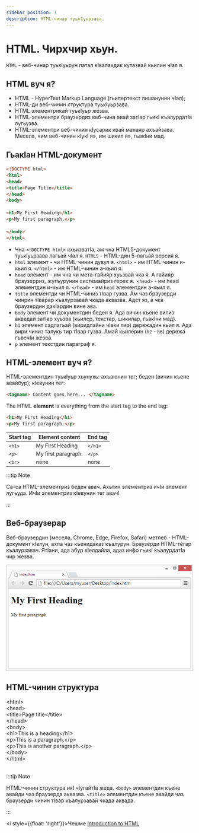 ```yaml
---
sidebar_position: 1
description: HTML-чинар туькӀуьрзава.
---
```


# HTML. Чирхчир хьун.

`HTML` - веб-чинар туькӀуьрун патал кӀвалахдик кутазвай кьилин чӀал я.

## HTML вуч я?

- HTML - HyperText Markup Language (гьипертекст лишанунин чӀал);
- HTML-ди веб-чинин структура туькӀуьрзава.
- HTML элементрикай туькӀуьр жезва.
- HTML-элементри браузердиз веб-чина авай затӀар гьикӀ къалурдатӀа лугьузва.
- HTML-элементри веб-чинин кӀусарик квай манаяр ахъайзава. Месела, «им веб-чинин кӀукӀ я», им шикил я», гьакӀни мад.

## ГьакӀан HTML-документ

```html title="Example of HTML document"
<!DOCTYPE html>
<html>
<head>
<title>Page Title</title>
</head>
<body>

<h1>My First Heading</h1>
<p>My first paragraph.</p>

</body>
</html>
```

- Чна `<!DOCTYPE html>` кхьизватӀа, ам чна HTML5-документ туькӀуьрзава лагьай чӀал я. `HTML5` - HTML-дин 5-лагьай версия я.
- `html` элемент - чи HTML-чинин дувул я. `<html>` - им HTML-чинин и-кьил я. `</html>` - им HTML-чинин а-кьил я.
- `head` элемент - им чна чи мета-гайияр хуьзвай чка я. А гайияр браузерриз, жугъурунин системайриз герек я.` <head>` - им head элементдин и-кьил я. `</head>` - им `head` элементдин а-кьил я.
- `title` элементди чи HTML-чиниз тӀвар гузва. Ам чаз браузерди чинрин тӀварар къалурзавай чкада аквазва. Адет яз, а чка браузердин дакӀардин вине ава.
- `body` элемент чи документдин беден я. Ада вичин къене вилиз аквадай затӀар хуьзва (кьилер, текстар, шикилар, гьакӀни мад).
- `h1` элемент садлагьай (виридлайни чӀехи тир) дережадин кьил я. Ада вири чиниз талукь тир тӀвар гузва. Амай кьилерин (`h2` - `h6`) дережа гъвечӀи жезва.
- `p` элемент текстдин параграф я.

## HTML-элемент вуч я?
HTML-элементдин туькӀуьр хьунухь: ахъаюнин тег; беден (вичин къене авайбур); кӀевунин тег:
```html
<tagname> Content goes here... </tagname>
```

The HTML **element** is everything from the start tag to the end tag:

```html
<h1>My First Heading</h1>
<p>My first paragraph.</p>
```

| Start tag | Element content   | End tag |
|-----------|-------------------|---------|
| `<h1>`    | My First Heading  | `</h1>` |
| `<p>`     | My first paragraph.| `</p>`  |
| `<br>`    | none              | none    |


:::tip Note

Са-са HTML-элементриз беден авач. Ахьтин элементриз ичӀи элемент лугьуда. ИчӀи элементриз кӀевунин тег авач!

:::


## Веб-браузерар
Веб-браузердин (месела, Chrome, Edge, Firefox, Safari) метлеб - HTML-документ кӀелун, ахпа чаз къенидаказ къалурун.
Браузерди HTML-тегар къалурзавач. ЯтӀани, ада абур кӀелдайла, адаз инфо гьикӀ къалурдатӀа чир жезва.

![Chrome web browser](./1_intro/img_chrome.png)

## HTML-чинин структура

<div style={{ backgroundColor: '#E7E9EB', color: 'black', width: '99%', border: '1px solid grey', padding: '3px', margin: '0' }}>
  &lt;html&gt;
  <div style={{ width: '90%', border: '1px solid grey', padding: '3px', margin: '20px' }}>
    &lt;head&gt;
    <div style={{ width: '90%', border: '1px solid grey', padding: '5px', margin: '20px' }}>
      &lt;title&gt;Page title&lt;/title&gt;
    </div>
    &lt;/head&gt;
  </div>
  <div style={{ backgroundColor: '#E7E9EB', color: 'black', width: '90%', border: '1px solid grey', padding: '3px', margin: '20px' }}>
    &lt;body&gt;
    <div style={{ backgroundColor: '#fff', color: 'black', width: '90%', border: '1px solid grey', padding: '3px', margin: '20px' }}>
      <div style={{ width: '90%', border: '1px solid grey', padding: '5px', margin: '20px' }}>
        &lt;h1&gt;This is a heading&lt;/h1&gt;
      </div>
      <div style={{ width: '90%', border: '1px solid grey', padding: '5px', margin: '20px' }}>
        &lt;p&gt;This is a paragraph.&lt;/p&gt;
      </div>
      <div style={{ width: '90%', border: '1px solid grey', padding: '5px', margin: '20px' }}>
        &lt;p&gt;This is another paragraph.&lt;/p&gt;
      </div>
    </div>
    &lt;/body&gt;
  </div>
  &lt;/html&gt;
</div>
<br />

:::tip Note

HTML-чинин структура икӀ чӀугайтӀа жеда. `<body>` элементдин къене авайди чаз браузерда аквазва. `<title>` элементдин къене авайди чаз браузерди чинин тӀвар къалурзавай чкада аквада.

:::


<i style={{float: 'right'}}>Чешме <a href="https://www.w3schools.com/html/html_intro.asp" target="_blank">Introduction to HTML</a></i>
